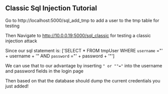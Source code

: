 ## Classic Sql Injection Tutorial

Go to http://localhost:5000/sql_add_tmp to add a user to the tmp table for testing

Then Navigate to http://10.0.0.19:5000/sql_classic for testing a classic injection attack

Since our sql statement is: ['SELECT * FROM tmpUser WHERE `username` ="' + username + '" AND `password` ="' + password + '"']

We can use that to our advantage by inserting `" or ""="` into the username and password fields in the login page

Then based on that the database should dump the current credentials you just added!

